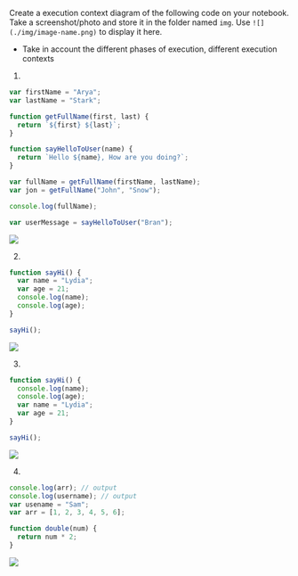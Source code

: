 Create a execution context diagram of the following code on your notebook. Take a screenshot/photo and store it in the folder named `img`. Use `![](./img/image-name.png)` to display it here.

- Take in account the different phases of execution, different execution contexts

1.

```js
var firstName = "Arya";
var lastName = "Stark";

function getFullName(first, last) {
  return `${first} ${last}`;
}

function sayHelloToUser(name) {
  return `Hello ${name}, How are you doing?`;
}

var fullName = getFullName(firstName, lastName);
var jon = getFullName("John", "Snow");

console.log(fullName);

var userMessage = sayHelloToUser("Bran");
```

<!-- Put your image below -->

![](./img/image1.jpg)

2.

```js
function sayHi() {
  var name = "Lydia";
  var age = 21;
  console.log(name);
  console.log(age);
}

sayHi();
```

<!-- Put your image below -->

![](./img/image2.jpg)

3.

```js
function sayHi() {
  console.log(name);
  console.log(age);
  var name = "Lydia";
  var age = 21;
}

sayHi();
```

<!-- Put your image below -->

![](./img/image3.jpg)

4.

```js
console.log(arr); // output
console.log(username); // output
var usename = "Sam";
var arr = [1, 2, 3, 4, 5, 6];

function double(num) {
  return num * 2;
}
```

<!-- Put your image below -->

![](./img/image4.jpg)
